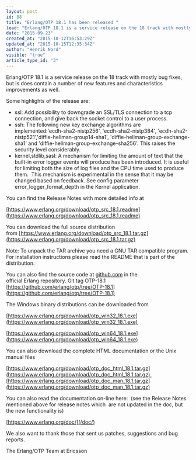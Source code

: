 ```yaml
---
layout: post
id: 88
title: "Erlang/OTP 18.1 has been released "
lead: "Erlang/OTP 18.1 is a service release on the 18 track with mostly bug fixes, but is does contain a number of new features and characteristics improvements as well."
date: "2015-09-23"
created_at: "2015-10-12T16:53:29Z"
updated_at: "2015-10-15T12:35:34Z"
author: "Henrik Nord"
visible: "true"
article_type_id: "3"
---
```


Erlang/OTP 18.1 is a service release on the 18 track with mostly bug fixes, but is does contain a number of new features and characteristics improvements as well.

 Some highlights of the release are:
* ssl: Add possibility to downgrade an SSL/TLS connection to a tcp connection, and give back the socket control to a user process.
* ssh: The following new key exchange algorithms are implemented:'ecdh-sha2-nistp256', 'ecdh-sha2-nistp384', 'ecdh-sha2-nistp521','diffie-hellman-group14-sha1', 'diffie-hellman-group-exchange-sha1' and 'diffie-hellman-group-exchange-sha256'. This raises the security level considerably.
* kernel,stdlib,sasl: A mechanism for limiting the amount of text that the built-in error logger events will produce has been introduced. It is useful for limiting both the size of log files and the CPU time used to produce them. 
 This mechanism is experimental in the sense that it may be changed based on feedback. See config parameter error_logger_format_depth in the Kernel application.

You can find the Release Notes with more detailed info at

[https://www.erlang.org/download/otp_src_18.1.readme](https://www.erlang.org/download/otp_src_18.1.readme)

You can download the full source distribution from [https://www.erlang.org/download/otp_src_18.1.tar.gz](https://www.erlang.org/download/otp_src_18.1.tar.gz)

Note: To unpack the TAR archive you need a GNU TAR compatible program. For installation instructions please read the README that is part of the distribution.

You can also find the source code at [github.com](http://github.com/) in the official Erlang repository. Git tag OTP-18.1
[https://github.com/erlang/otp/tree/OTP-18.1](https://github.com/erlang/otp/tree/OTP-18.1)

The Windows binary distributions can be downloaded from

[https://www.erlang.org/download/otp_win32_18.1.exe](https://www.erlang.org/download/otp_win32_18.1.exe)

[https://www.erlang.org/download/otp_win64_18.1.exe](https://www.erlang.org/download/otp_win64_18.1.exe)

You can also download the complete HTML documentation or the Unix manual files

[https://www.erlang.org/download/otp_doc_html_18.1.tar.gz](https://www.erlang.org/download/otp_doc_html_18.1.tar.gz) 
[https://www.erlang.org/download/otp_doc_man_18.1.tar.gz](https://www.erlang.org/download/otp_doc_man_18.1.tar.gz)


 You can also read the documentation on-line here: 
 (see the Release Notes mentioned above for release notes which 
 are not updated in the doc, but the new functionality is)

[https://www.erlang.org/doc/](/doc/)

 We also want to thank those that sent us patches, suggestions and bug reports.

 The Erlang/OTP Team at Ericsson
